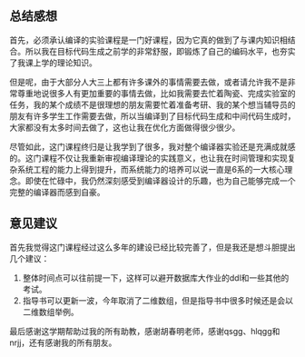 ## 总结感想

首先，必须承认编译的实验课程是一门好课程，因为它真的做到了与课内知识相结合。所以我在目标代码生成之前学的非常舒服，即锻炼了自己的编码水平，也夯实了我课上学的理论知识。

但是呢，由于大部分人大三上都有许多课外的事情需要去做，或者请允许我不是非常尊重地说很多人有更加重要的事情去做，比如我需要去忙着陶瓷、完成实验室的任务，我的某个成绩不是很理想的朋友需要忙着准备考研、我的某个想当辅导员的朋友有许多学生工作需要去做，所以当编译到了目标代码生成和中间代码生成时，大家都没有太多时间去做了，这也让我在优化方面做得很少很少。

尽管如此，这门课程终归是让我学到了很多，我对整个编译器实验还是充满成就感的。这门课程不仅让我重新审视编译理论的实践意义，也让我在时间管理和实现复杂系统工程的能力上得到提升，而系统能力的培养可以说一直是6系的一大核心理念。即使在忙碌中，我仍然深刻感受到编译器设计的乐趣，也为自己能够完成一个完整的编译器而感到自豪。

## 意见建议

首先我觉得这门课程经过这么多年的建设已经比较完善了，但是我还是想斗胆提出几个建议：

1. 整体时间点可以往前提一下，这样可以避开数据库大作业的ddl和一些其他的考试。
2. 指导书可以更新一波，今年取消了二维数组，但是指导书中很多时候还是会以二维数组举例。

最后感谢这学期帮助过我的所有助教，感谢胡春明老师，感谢qsgg、hlqgg和nrjj，还有感谢我的所有朋友。